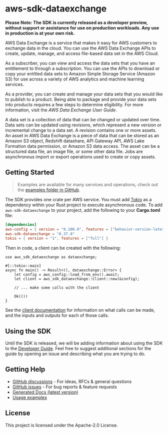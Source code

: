 # aws-sdk-dataexchange

**Please Note: The SDK is currently released as a developer preview, without support or assistance for use
on production workloads. Any use in production is at your own risk.**

AWS Data Exchange is a service that makes it easy for AWS customers to exchange data in the cloud. You can use the AWS Data Exchange APIs to create, update, manage, and access file-based data set in the AWS Cloud.

As a subscriber, you can view and access the data sets that you have an entitlement to through a subscription. You can use the APIs to download or copy your entitled data sets to Amazon Simple Storage Service (Amazon S3) for use across a variety of AWS analytics and machine learning services.

As a provider, you can create and manage your data sets that you would like to publish to a product. Being able to package and provide your data sets into products requires a few steps to determine eligibility. For more information, visit the _AWS Data Exchange User Guide_.

A data set is a collection of data that can be changed or updated over time. Data sets can be updated using revisions, which represent a new version or incremental change to a data set. A revision contains one or more assets. An asset in AWS Data Exchange is a piece of data that can be stored as an Amazon S3 object, Redshift datashare, API Gateway API, AWS Lake Formation data permission, or Amazon S3 data access. The asset can be a structured data file, an image file, or some other data file. Jobs are asynchronous import or export operations used to create or copy assets.

## Getting Started

> Examples are available for many services and operations, check out the
> [examples folder in GitHub](https://github.com/awslabs/aws-sdk-rust/tree/main/examples).

The SDK provides one crate per AWS service. You must add [Tokio](https://crates.io/crates/tokio)
as a dependency within your Rust project to execute asynchronous code. To add `aws-sdk-dataexchange` to
your project, add the following to your **Cargo.toml** file:

```toml
[dependencies]
aws-config = { version = "0.100.0", features = ["behavior-version-latest"] }
aws-sdk-dataexchange = "0.37.0"
tokio = { version = "1", features = ["full"] }
```

Then in code, a client can be created with the following:

```rust,no_run
use aws_sdk_dataexchange as dataexchange;

#[::tokio::main]
async fn main() -> Result<(), dataexchange::Error> {
    let config = aws_config::load_from_env().await;
    let client = aws_sdk_dataexchange::Client::new(&config);

    // ... make some calls with the client

    Ok(())
}
```

See the [client documentation](https://docs.rs/aws-sdk-dataexchange/latest/aws_sdk_dataexchange/client/struct.Client.html)
for information on what calls can be made, and the inputs and outputs for each of those calls.

## Using the SDK

Until the SDK is released, we will be adding information about using the SDK to the
[Developer Guide](https://docs.aws.amazon.com/sdk-for-rust/latest/dg/welcome.html). Feel free to suggest
additional sections for the guide by opening an issue and describing what you are trying to do.

## Getting Help

* [GitHub discussions](https://github.com/awslabs/aws-sdk-rust/discussions) - For ideas, RFCs & general questions
* [GitHub issues](https://github.com/awslabs/aws-sdk-rust/issues/new/choose) - For bug reports & feature requests
* [Generated Docs (latest version)](https://awslabs.github.io/aws-sdk-rust/)
* [Usage examples](https://github.com/awslabs/aws-sdk-rust/tree/main/examples)

## License

This project is licensed under the Apache-2.0 License.

